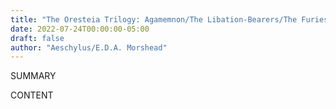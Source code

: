```yaml
---
title: "The Oresteia Trilogy: Agamemnon/The Libation-Bearers/The Furies"
date: 2022-07-24T00:00:00-05:00
draft: false
author: "Aeschylus/E.D.A. Morshead"
---
```


SUMMARY

<!--more-->

CONTENT